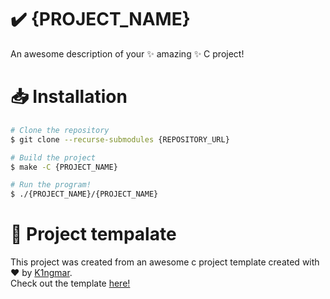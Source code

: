 # ✔️ {PROJECT_NAME}
An awesome description of your ✨ amazing ✨ C project!

# 📥 Installation
```bash
# Clone the repository
$ git clone --recurse-submodules {REPOSITORY_URL}

# Build the project
$ make -C {PROJECT_NAME}

# Run the program!
$ ./{PROJECT_NAME}/{PROJECT_NAME}
```

# 🧡 Project tempalate
This project was created from an awesome c project template created with ❤️ by [K1ngmar](https://github.com/K1ngmar).  
Check out the template [here!](https://github.com/K1ngmar/C-project-template)
